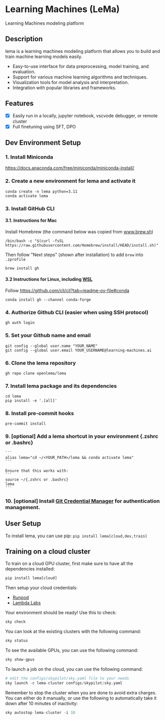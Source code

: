 # Learning Machines (LeMa)

Learning Machines modeling platform

## Description

lema is a learning machines modeling platform that allows you to build and train machine learning models easily.

- Easy-to-use interface for data preprocessing, model training, and evaluation.
- Support for various machine learning algorithms and techniques.
- Visualization tools for model analysis and interpretation.
- Integration with popular libraries and frameworks.

## Features

- [x] Easily run in a locally, jupyter notebook, vscvode debugger, or remote cluster
- [x] Full finetuning using SFT, DPO

## Dev Environment Setup

### 1. Install Miniconda

   https://docs.anaconda.com/free/miniconda/miniconda-install/

[comment]: <> (This is a package/environment manager that we mainly need to pull all the relevant python packages via pip)


### 2. Create a new environment for lema and activate it

   ```
   conda create -n lema python=3.11
   conda activate lema
   ```

### 3. Install GitHub CLI

#### 3.1. Instructions for Mac

   Install Homebrew (the command below was copied from www.brew.sh)

   ```
   /bin/bash -c "$(curl -fsSL https://raw.githubusercontent.com/Homebrew/install/HEAD/install.sh)"
   ```

   Then follow "Next steps" (shown after installation) to add `brew` into `.zprofile`

   ```
   brew install gh
   ```

#### 3.2 Instructions for **Linux**, including [WSL](https://learn.microsoft.com/en-us/windows/wsl/)

  Follow https://github.com/cli/cli?tab=readme-ov-file#conda

   ```
   conda install gh --channel conda-forge
   ```

### 4. Authorize Github CLI (easier when using SSH protocol)

   ```
   gh auth login
   ```

### 5. Set your Github name and email

   ```
   git config --global user.name "YOUR_NAME"
   git config --global user.email YOUR_USERNAME@learning-machines.ai

   ```

### 6. Clone the lema repository

   ```
   gh repo clone openlema/lema
   ```

### 7. Install lema package and its dependencies

   ```
   cd lema
   pip install -e '.[all]'
   ```

### 8. Install pre-commit hooks

   ```
   pre-commit install
   ```

### 9. [optional] Add a lema shortcut in your environment {.zshrc or .bashrc}

    ```
    alias lema="cd ~/<YOUR_PATH>/lema && conda activate lema"
    ```

    Ensure that this works with:
    ```
    source ~/{.zshrc or .bashrc}
    lema
    ```

### 10. [optional] Install [Git Credential Manager](https://docs.github.com/en/get-started/getting-started-with-git/about-remote-repositories#cloning-with-https-urls) for authentication management.

## User Setup

To install lema, you can use pip:
`pip install lema[cloud,dev,train]`


## Training on a cloud cluster
To train on a cloud GPU cluster, first make sure to have all the dependencies installed:
```python
pip install lema[cloud]
```

Then setup your cloud credentials:
- [Runpod](https://skypilot.readthedocs.io/en/latest/getting-started/installation.html#runpod-cloud)
- [Lambda Labs](https://skypilot.readthedocs.io/en/latest/getting-started/installation.html#lambda-cloud)

Your environment should be ready! Use this to check:
```python
sky check
```

You can look at the existing clusters with the following command:
```python
sky status
```

To see the available GPUs, you can use the following command:
```python
sky show-gpus
```

To launch a job on the cloud, you can use the following command:
```python
# edit the configs/skypilot/sky.yaml file to your needs
sky launch -c lema-cluster configs/skypilot/sky.yaml
```

Remember to stop the cluster when you are done to avoid extra charges. You can either do it manually, or use the following to automatically take it down after 10 minutes of inactivity:
```python
sky autostop lema-cluster -i 10
```
